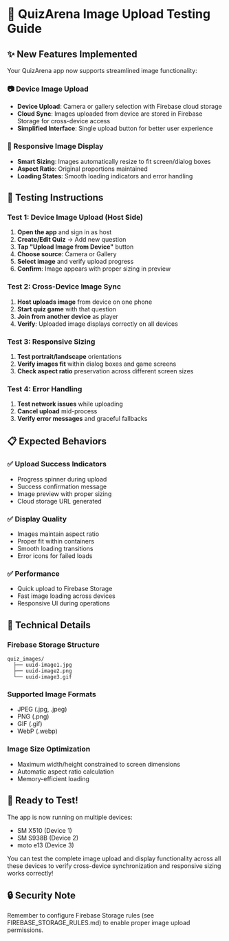 # 🎯 QuizArena Image Upload Testing Guide

## ✨ New Features Implemented

Your QuizArena app now supports streamlined image functionality:

### 📷 Device Image Upload
- **Device Upload**: Camera or gallery selection with Firebase cloud storage
- **Cloud Sync**: Images uploaded from device are stored in Firebase Storage for cross-device access
- **Simplified Interface**: Single upload button for better user experience

### 📱 Responsive Image Display  
- **Smart Sizing**: Images automatically resize to fit screen/dialog boxes
- **Aspect Ratio**: Original proportions maintained
- **Loading States**: Smooth loading indicators and error handling

## 🧪 Testing Instructions

### Test 1: Device Image Upload (Host Side)
1. **Open the app** and sign in as host
2. **Create/Edit Quiz** → Add new question
3. **Tap "Upload Image from Device"** button
4. **Choose source**: Camera or Gallery
5. **Select image** and verify upload progress
6. **Confirm**: Image appears with proper sizing in preview

### Test 2: Cross-Device Image Sync
1. **Host uploads image** from device on one phone
2. **Start quiz game** with that question
3. **Join from another device** as player
4. **Verify**: Uploaded image displays correctly on all devices

### Test 3: Responsive Sizing
1. **Test portrait/landscape** orientations
2. **Verify images fit** within dialog boxes and game screens
3. **Check aspect ratio** preservation across different screen sizes

### Test 4: Error Handling
1. **Test network issues** while uploading
2. **Cancel upload** mid-process
3. **Verify error messages** and graceful fallbacks

## 📋 Expected Behaviors

### ✅ Upload Success Indicators
- Progress spinner during upload
- Success confirmation message
- Image preview with proper sizing
- Cloud storage URL generated

### ✅ Display Quality
- Images maintain aspect ratio
- Proper fit within containers
- Smooth loading transitions
- Error icons for failed loads

### ✅ Performance
- Quick upload to Firebase Storage
- Fast image loading across devices
- Responsive UI during operations

## 🔧 Technical Details

### Firebase Storage Structure
```
quiz_images/
  ├── uuid-image1.jpg
  ├── uuid-image2.png
  └── uuid-image3.gif
```

### Supported Image Formats
- JPEG (.jpg, .jpeg)
- PNG (.png)
- GIF (.gif)
- WebP (.webp)

### Image Size Optimization
- Maximum width/height constrained to screen dimensions
- Automatic aspect ratio calculation
- Memory-efficient loading

## 🚀 Ready to Test!

The app is now running on multiple devices:
- SM X510 (Device 1)
- SM S938B (Device 2) 
- moto e13 (Device 3)

You can test the complete image upload and display functionality across all these devices to verify cross-device synchronization and responsive sizing works correctly!

## 🔒 Security Note

Remember to configure Firebase Storage rules (see FIREBASE_STORAGE_RULES.md) to enable proper image upload permissions.